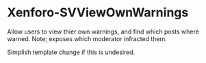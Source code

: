Xenforo-SVViewOwnWarnings
======================

Allow users to view thier own warnings, and find which posts where warned. Note; exposes which moderator infracted them. 

Simplish template change if this is undesired. 
